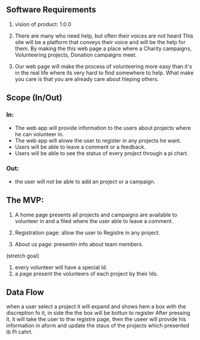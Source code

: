 ## Software Requirements

1. vision of product: 1.0.0

2. There are many who need help, but often their voices are not heard This site will be a platform that conveys their voice and will be the help for them.
By making the this web page a place where a Charity campaigns, Volunteering projects, Donation campaigns meet.

3. Our web page will make the process of volunteering more easy than it's in the real life where its very hard to find somewhere to help.
What make you care is that you are already care about hleping others.


## Scope (In/Out)
### In:

* The web app will provide information to the users about projects where he can volunteer in.
* The web app will alowe the user to register in any projects he want.
* Users will be able to leave a comment or a feedback.
* Users will be able to see the status of every project through a pi chart.

### Out:

* the user will not be able to add an project or a campaign.


## The MVP:

1. A home page presents all projects and campaigns are available to volunteer in and a filed where the user able to leave a comment.

2. Registration page: allow the user to Registre in any project.

2. About us page: presentin info about team members.

(stretch goal) 
1. every volunteer will have a special Id.
2. a page present the volunteers of each project by their Ids.


## Data Flow
when a user select a project it will expand and shows hem a box with the discreption fo it, in side the the box will be bottun to register
After pressing it, it will take the user to thw registre page, then the useer will provide his information in aform and update the staus of
the projects which presented ib Pi cahrt.


